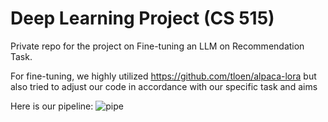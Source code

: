 # Deep Learning Project (CS 515)

Private repo for the project on Fine-tuning an LLM on Recommendation Task.

For fine-tuning, we highly utilized https://github.com/tloen/alpaca-lora but also tried to adjust our code in accordance with our specific task and aims

Here is our pipeline:
![pipe](https://github.com/halilergul1/DL_project/assets/90449997/ab662954-da01-407a-b5a5-ca2fe7c71f27)
